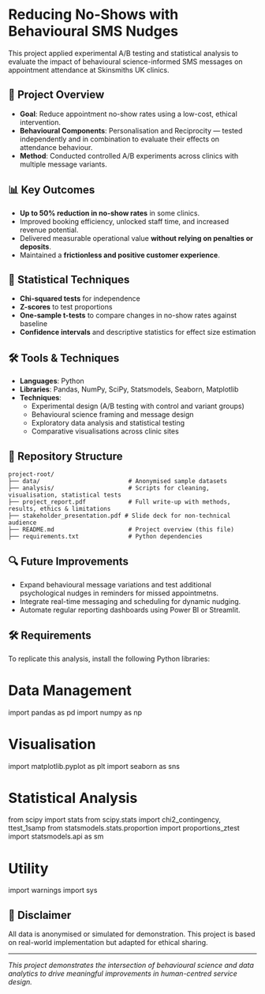# Reducing No-Shows with Behavioural SMS Nudges

This project applied experimental A/B testing and statistical analysis to evaluate the impact of behavioural science-informed SMS messages on appointment attendance at Skinsmiths UK clinics.

## 🧠 Project Overview

- **Goal**: Reduce appointment no-show rates using a low-cost, ethical intervention.
- **Behavioural Components**: Personalisation and Reciprocity — tested independently and in combination to evaluate their effects on attendance behaviour.
- **Method**: Conducted controlled A/B experiments across clinics with multiple message variants.

## 📊 Key Outcomes

- **Up to 50% reduction in no-show rates** in some clinics.
- Improved booking efficiency, unlocked staff time, and increased revenue potential.
- Delivered measurable operational value **without relying on penalties or deposits**.
- Maintained a **frictionless and positive customer experience**.

## 🧪 Statistical Techniques

- **Chi-squared tests** for independence
- **Z-scores** to test proportions
- **One-sample t-tests** to compare changes in no-show rates against baseline
- **Confidence intervals** and descriptive statistics for effect size estimation

## 🛠️ Tools & Techniques

- **Languages**: Python
- **Libraries**: Pandas, NumPy, SciPy, Statsmodels, Seaborn, Matplotlib
- **Techniques**:
  - Experimental design (A/B testing with control and variant groups)
  - Behavioural science framing and message design
  - Exploratory data analysis and statistical testing
  - Comparative visualisations across clinic sites

## 📁 Repository Structure

```
project-root/
├── data/                         # Anonymised sample datasets
├── analysis/                     # Scripts for cleaning, visualisation, statistical tests
├── project_report.pdf            # Full write-up with methods, results, ethics & limitations
├── stakeholder_presentation.pdf # Slide deck for non-technical audience
├── README.md                     # Project overview (this file)
├── requirements.txt              # Python dependencies
```

## 🔍 Future Improvements

- Expand behavioural message variations and test additional psychological nudges in reminders for missed appointmetns.
- Integrate real-time messaging and scheduling for dynamic nudging.
- Automate regular reporting dashboards using Power BI or Streamlit.

## 🛠️ Requirements

To replicate this analysis, install the following Python libraries:
# Data Management
import pandas as pd
import numpy as np

# Visualisation
import matplotlib.pyplot as plt
import seaborn as sns

# Statistical Analysis
from scipy import stats
from scipy.stats import chi2_contingency, ttest_1samp
from statsmodels.stats.proportion import proportions_ztest
import statsmodels.api as sm

# Utility
import warnings
import sys

## 📎 Disclaimer

All data is anonymised or simulated for demonstration. This project is based on real-world implementation but adapted for ethical sharing.

---

*This project demonstrates the intersection of behavioural science and data analytics to drive meaningful improvements in human-centred service design.*

